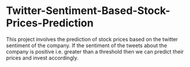 # Twitter-Sentiment-Based-Stock-Prices-Prediction

This project involves the prediction of stock prices based on the twitter sentiment of the company. If the sentiment of the tweets about the company is positive i.e. greater than a threshold then we can predict their prices and invest accordingly.

